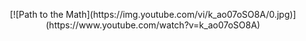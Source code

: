 <p align="center">
[![Path to the Math](https://img.youtube.com/vi/k_ao07oSO8A/0.jpg)](https://www.youtube.com/watch?v=k_ao07oSO8A)
</p>